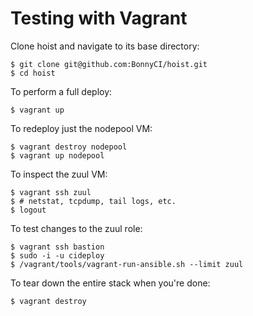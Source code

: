 # Testing with Vagrant

Clone hoist and navigate to its base directory:

```shell
$ git clone git@github.com:BonnyCI/hoist.git
$ cd hoist
```

To perform a full deploy:

```shell
$ vagrant up
```

To redeploy just the nodepool VM:

```shell
$ vagrant destroy nodepool
$ vagrant up nodepool
```

To inspect the zuul VM:

```shell
$ vagrant ssh zuul
$ # netstat, tcpdump, tail logs, etc.
$ logout
```

To test changes to the zuul role:

```shell
$ vagrant ssh bastion
$ sudo -i -u cideploy
$ /vagrant/tools/vagrant-run-ansible.sh --limit zuul
```

To tear down the entire stack when you're done:

```shell
$ vagrant destroy
```
